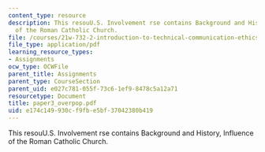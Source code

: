 ```yaml
---
content_type: resource
description: This resouU.S. Involvement rse contains Background and History, Influence
  of the Roman Catholic Church.
file: /courses/21w-732-2-introduction-to-technical-communication-ethics-in-science-and-technology-fall-2006/e174c149930cf9fbe5bf37042380b419_paper3_overpop.pdf
file_type: application/pdf
learning_resource_types:
- Assignments
ocw_type: OCWFile
parent_title: Assignments
parent_type: CourseSection
parent_uid: e027c781-055f-73c6-1ef9-8478c5a12a71
resourcetype: Document
title: paper3_overpop.pdf
uid: e174c149-930c-f9fb-e5bf-37042380b419
---
```

This resouU.S. Involvement rse contains Background and History, Influence of the Roman Catholic Church.

